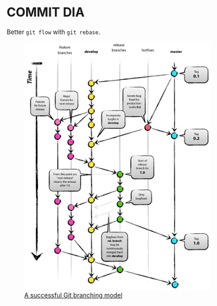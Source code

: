 # COMMIT DIA

Better `git flow` with `git rebase`.

<figure>
    <img src="git-model.png" alt="A successful Git branching model"/>
    <figcaption><a href="https://nvie.com/posts/a-successful-git-branching-model/">A successful Git branching model</a></figcaption>
</figure>